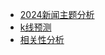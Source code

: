 <!-- docs/_sidebar.md -->
- [2024新闻主题分析](/2024新闻主题分析/README.md)
- [k线预测](/K线预测/README.md)
- [相关性分析](/相关性分析/README.md)

